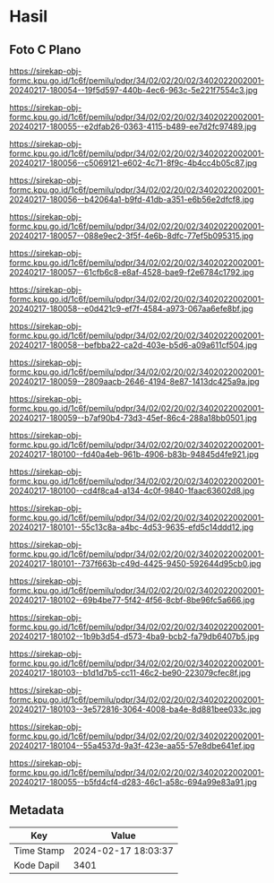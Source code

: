 # Hasil

## Foto C Plano

https://sirekap-obj-formc.kpu.go.id/1c6f/pemilu/pdpr/34/02/02/20/02/3402022002001-20240217-180054--19f5d597-440b-4ec6-963c-5e221f7554c3.jpg

https://sirekap-obj-formc.kpu.go.id/1c6f/pemilu/pdpr/34/02/02/20/02/3402022002001-20240217-180055--e2dfab26-0363-4115-b489-ee7d2fc97489.jpg

https://sirekap-obj-formc.kpu.go.id/1c6f/pemilu/pdpr/34/02/02/20/02/3402022002001-20240217-180056--c5069121-e602-4c71-8f9c-4b4cc4b05c87.jpg

https://sirekap-obj-formc.kpu.go.id/1c6f/pemilu/pdpr/34/02/02/20/02/3402022002001-20240217-180056--b42064a1-b9fd-41db-a351-e6b56e2dfcf8.jpg

https://sirekap-obj-formc.kpu.go.id/1c6f/pemilu/pdpr/34/02/02/20/02/3402022002001-20240217-180057--088e9ec2-3f5f-4e6b-8dfc-77ef5b095315.jpg

https://sirekap-obj-formc.kpu.go.id/1c6f/pemilu/pdpr/34/02/02/20/02/3402022002001-20240217-180057--61cfb6c8-e8af-4528-bae9-f2e6784c1792.jpg

https://sirekap-obj-formc.kpu.go.id/1c6f/pemilu/pdpr/34/02/02/20/02/3402022002001-20240217-180058--e0d421c9-ef7f-4584-a973-067aa6efe8bf.jpg

https://sirekap-obj-formc.kpu.go.id/1c6f/pemilu/pdpr/34/02/02/20/02/3402022002001-20240217-180058--befbba22-ca2d-403e-b5d6-a09a611cf504.jpg

https://sirekap-obj-formc.kpu.go.id/1c6f/pemilu/pdpr/34/02/02/20/02/3402022002001-20240217-180059--2809aacb-2646-4194-8e87-1413dc425a9a.jpg

https://sirekap-obj-formc.kpu.go.id/1c6f/pemilu/pdpr/34/02/02/20/02/3402022002001-20240217-180059--b7af90b4-73d3-45ef-86c4-288a18bb0501.jpg

https://sirekap-obj-formc.kpu.go.id/1c6f/pemilu/pdpr/34/02/02/20/02/3402022002001-20240217-180100--fd40a4eb-961b-4906-b83b-94845d4fe921.jpg

https://sirekap-obj-formc.kpu.go.id/1c6f/pemilu/pdpr/34/02/02/20/02/3402022002001-20240217-180100--cd4f8ca4-a134-4c0f-9840-1faac63602d8.jpg

https://sirekap-obj-formc.kpu.go.id/1c6f/pemilu/pdpr/34/02/02/20/02/3402022002001-20240217-180101--55c13c8a-a4bc-4d53-9635-efd5c14ddd12.jpg

https://sirekap-obj-formc.kpu.go.id/1c6f/pemilu/pdpr/34/02/02/20/02/3402022002001-20240217-180101--737f663b-c49d-4425-9450-592644d95cb0.jpg

https://sirekap-obj-formc.kpu.go.id/1c6f/pemilu/pdpr/34/02/02/20/02/3402022002001-20240217-180102--69b4be77-5f42-4f56-8cbf-8be96fc5a666.jpg

https://sirekap-obj-formc.kpu.go.id/1c6f/pemilu/pdpr/34/02/02/20/02/3402022002001-20240217-180102--1b9b3d54-d573-4ba9-bcb2-fa79db6407b5.jpg

https://sirekap-obj-formc.kpu.go.id/1c6f/pemilu/pdpr/34/02/02/20/02/3402022002001-20240217-180103--b1d1d7b5-cc11-46c2-be90-223079cfec8f.jpg

https://sirekap-obj-formc.kpu.go.id/1c6f/pemilu/pdpr/34/02/02/20/02/3402022002001-20240217-180103--3e572816-3064-4008-ba4e-8d881bee033c.jpg

https://sirekap-obj-formc.kpu.go.id/1c6f/pemilu/pdpr/34/02/02/20/02/3402022002001-20240217-180104--55a4537d-9a3f-423e-aa55-57e8dbe641ef.jpg

https://sirekap-obj-formc.kpu.go.id/1c6f/pemilu/pdpr/34/02/02/20/02/3402022002001-20240217-180055--b5fd4cf4-d283-46c1-a58c-694a99e83a91.jpg


## Metadata

| Key        | Value               |
| ---------- | ------------------- |
| Time Stamp | 2024-02-17 18:03:37 |
| Kode Dapil | 3401                |




